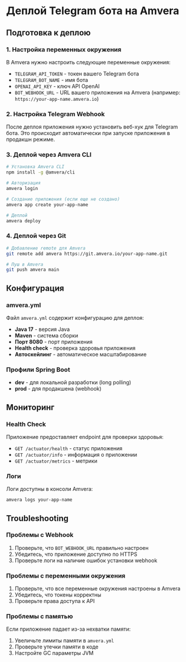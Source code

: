 # Деплой Telegram бота на Amvera

## Подготовка к деплою

### 1. Настройка переменных окружения

В Amvera нужно настроить следующие переменные окружения:

- `TELEGRAM_API_TOKEN` - токен вашего Telegram бота
- `TELEGRAM_BOT_NAME` - имя бота
- `OPENAI_API_KEY` - ключ API OpenAI
- `BOT_WEBHOOK_URL` - URL вашего приложения на Amvera (например: `https://your-app-name.amvera.io`)

### 2. Настройка Telegram Webhook

После деплоя приложения нужно установить веб-хук для Telegram бота. 
Это происходит автоматически при запуске приложения в продакшн режиме.

### 3. Деплой через Amvera CLI

```bash
# Установка Amvera CLI
npm install -g @amvera/cli

# Авторизация
amvera login

# Создание приложения (если еще не создано)
amvera app create your-app-name

# Деплой
amvera deploy
```

### 4. Деплой через Git

```bash
# Добавление remote для Amvera
git remote add amvera https://git.amvera.io/your-app-name.git

# Пуш в Amvera
git push amvera main
```

## Конфигурация

### amvera.yml

Файл `amvera.yml` содержит конфигурацию для деплоя:

- **Java 17** - версия Java
- **Maven** - система сборки
- **Порт 8080** - порт приложения
- **Health check** - проверка здоровья приложения
- **Автоскейлинг** - автоматическое масштабирование

### Профили Spring Boot

- **dev** - для локальной разработки (long polling)
- **prod** - для продакшена (webhook)

## Мониторинг

### Health Check

Приложение предоставляет endpoint для проверки здоровья:
- `GET /actuator/health` - статус приложения
- `GET /actuator/info` - информация о приложении
- `GET /actuator/metrics` - метрики

### Логи

Логи доступны в консоли Amvera:
```bash
amvera logs your-app-name
```

## Troubleshooting

### Проблемы с Webhook

1. Проверьте, что `BOT_WEBHOOK_URL` правильно настроен
2. Убедитесь, что приложение доступно по HTTPS
3. Проверьте логи на наличие ошибок установки webhook

### Проблемы с переменными окружения

1. Проверьте, что все переменные окружения настроены в Amvera
2. Убедитесь, что токены корректны
3. Проверьте права доступа к API

### Проблемы с памятью

Если приложение падает из-за нехватки памяти:
1. Увеличьте лимиты памяти в `amvera.yml`
2. Проверьте утечки памяти в коде
3. Настройте GC параметры JVM 